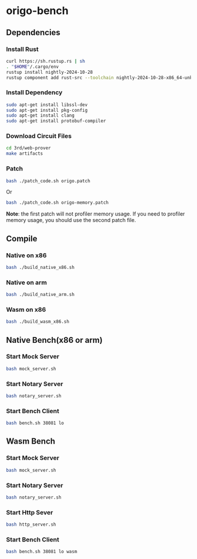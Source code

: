 # origo-bench

## Dependencies

### Install Rust
```bash
curl https://sh.rustup.rs | sh
. "$HOME"/.cargo/env
rustup install nightly-2024-10-28
rustup component add rust-src --toolchain nightly-2024-10-28-x86_64-unknown-linux-gnu
```

### Install Dependency
```bash
sudo apt-get install libssl-dev
sudo apt-get install pkg-config
sudo apt-get install clang
sudo apt-get install protobuf-compiler
```
### Download Circuit Files
```bash
cd 3rd/web-prover
make artifacts
```

### Patch
```bash
bash ./patch_code.sh origo.patch
```
Or
```bash
bash ./patch_code.sh origo-memory.patch
```
**Note**: the first patch will not profiler memory usage. If you need to profiler memory usage, you should use the second patch file. 

## Compile

### Native on x86

```bash
bash ./build_native_x86.sh
```

### Native on arm

```bash
bash ./build_native_arm.sh
```

### Wasm on x86
```bash
bash ./build_wasm_x86.sh
```

## Native Bench(x86 or arm)

### Start Mock Server
```bash
bash mock_server.sh
```

### Start Notary Server
```bash
bash notary_server.sh
```

### Start Bench Client
```bash
bash bench.sh 38081 lo
```

## Wasm Bench

### Start Mock Server
```bash
bash mock_server.sh
```

### Start Notary Server
```bash
bash notary_server.sh
```

### Start Http Sever
```bash
bash http_server.sh
```

### Start Bench Client
```bash
bash bench.sh 38081 lo wasm
```
